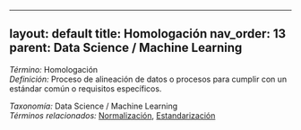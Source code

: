 
---
layout: default
title: Homologación
nav_order: 13
parent: Data Science / Machine Learning
---

*Término:* Homologación  
*Definición:* Proceso de alineación de datos o procesos para cumplir con un estándar común o requisitos específicos.

*Taxonomía:* Data Science / Machine Learning  
*Términos relacionados:* [Normalización](https://maleniski.github.io/diccionario-angl-tec-mx/docs/alfabeticamente/N/normalizacin/), [Estandarización](https://maleniski.github.io/diccionario-angl-tec-mx/docs/alfabeticamente/E/estandarizacin/)
